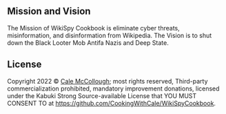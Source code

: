 ## Mission and Vision

The Mission of WikiSpy Cookbook is eliminate cyber threats, misinformation, and disinformation from Wikipedia. The Vision is to shut down the Black Looter Mob Antifa Nazis and Deep State.

## License

Copyright 2022 © [Cale McCollough](https://cookingwithcale.org); most rights reserved, Third-party commercialization prohibited, mandatory improvement donations, licensed under the Kabuki Strong Source-available License that YOU MUST CONSENT TO at <https://github.com/CookingWithCale/WikiSpyCookbook>.

